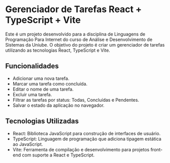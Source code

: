 # Gerenciador de Tarefas React + TypeScript + Vite

Este é um projeto desenvolvido para a disciplina de Linguagens de Programação Para Internet do curso de Análise e Desenvolvimento de Sistemas da Uniube. O objetivo do projeto é criar um gerenciador de tarefas utilizando as tecnologias React, TypeScript e Vite.

## Funcionalidades

- Adicionar uma nova tarefa.
- Marcar uma tarefa como concluída.
- Editar o nome de uma tarefa.
- Excluir uma tarefa.
- Filtrar as tarefas por status: Todas, Concluídas e Pendentes.
- Salvar o estado da aplicação no navegador.

## Tecnologias Utilizadas

- React: Biblioteca JavaScript para construção de interfaces de usuário.
- TypeScript: Linguagem de programação que adiciona tipagem estática ao JavaScript.
- Vite: Ferramenta de compilação e desenvolvimento para projetos front-end com suporte a React e TypeScript.
